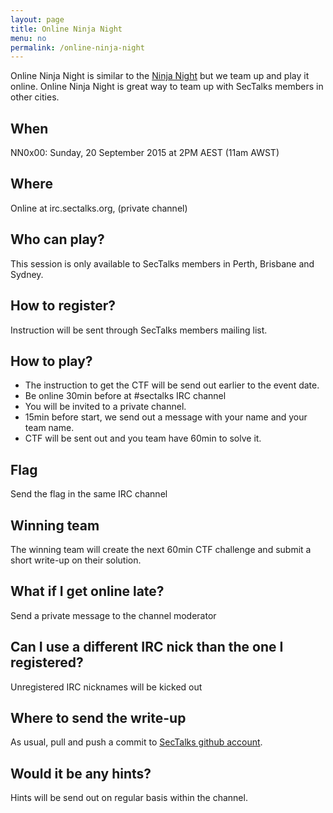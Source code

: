 ```yaml
---
layout: page
title: Online Ninja Night
menu: no
permalink: /online-ninja-night
---
```


Online Ninja Night is similar to the [Ninja Night](/formats) but we team up and play it online. Online Ninja Night is great way to team up with SecTalks members in other cities.

## When

NN0x00: Sunday, 20 September 2015 at 2PM AEST (11am AWST)

## Where

Online at irc.sectalks.org, (private channel)

## Who can play?

This session is only available to SecTalks members in Perth, Brisbane and Sydney.

## How to register?

Instruction will be sent through SecTalks members mailing list.

## How to play?

* The instruction to get the CTF will be send out earlier to the event date.
* Be online 30min before at #sectalks IRC channel
* You will be invited to a private channel.
* 15min before start, we send out a message with your name and your team name.
* CTF will be sent out and you team have 60min to solve it.

## Flag

Send the flag in the same IRC channel 

## Winning team

The winning team will create the next 60min CTF challenge and submit a short write-up on their solution.

## What if I get online late?

Send a private message to the channel moderator

## Can I use a different IRC nick than the one I registered?

Unregistered IRC nicknames will be kicked out

## Where to send the write-up

As usual, pull and push a commit to [SecTalks github account](https://github.com/nanomebia/sectalks).

## Would it be any hints?

Hints will be send out on regular basis within the channel.
